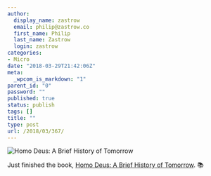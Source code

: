 ```yaml
---
author:
  display_name: zastrow
  email: philip@zastrow.co
  first_name: Philip
  last_name: Zastrow
  login: zastrow
categories:
- Micro
date: "2018-03-29T21:42:06Z"
meta:
  _wpcom_is_markdown: "1"
parent_id: "0"
password: ""
published: true
status: publish
tags: []
title: ""
type: post
url: /2018/03/367/
---
```

<p><img src="https://i.gr-assets.com/images/S/compressed.photo.goodreads.com/books/1493456543l/30363104._SX318_.jpg" alt="Homo Deus: A Brief History of Tomorrow" /></p>

<p>Just finished the book, <a href="https://www.goodreads.com/review/show/2320804338?utm_medium=api&amp;utm_source=rss">Homo Deus: A Brief History of Tomorrow</a>. 📚</p>